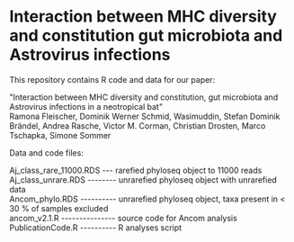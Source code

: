 # Interaction between MHC diversity and constitution gut microbiota and Astrovirus infections
This repository contains R code and data for our paper: 


"Interaction between MHC diversity and constitution, gut microbiota and Astrovirus infections in a neotropical bat" <br>
Ramona Fleischer, Dominik Werner Schmid, Wasimuddin, Stefan Dominik Brändel, Andrea Rasche, Victor M. Corman, Christian Drosten, Marco Tschapka, Simone Sommer




Data and code files:

Aj_class_rare_11000.RDS --- rarefied phyloseq object to 11000 reads <br>
Aj_class_unrare.RDS -------- unrarefied phyloseq object with unrarefied data <br>
Ancom_phylo.RDS ---------- unrarefied phyloseq object, taxa present in < 30 %  of samples excluded <br>
ancom_v2.1.R --------------- source code for Ancom analysis <br>
PublicationCode.R ---------- R analyses script
